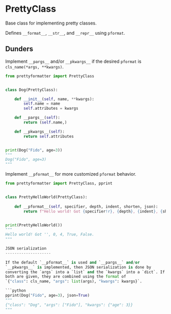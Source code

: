 # PrettyClass

Base class for implementing pretty classes.

Defines `__format__`, `__str__`, and `__repr__` using `pformat`.

Dunders
---------

Implement `__pargs__` and/or `__pkwargs__` if the desired `pformat` is
`cls_name(*args, **kwargs)`.

```python
from prettyformatter import PrettyClass


class Dog(PrettyClass):

    def __init__(self, name, **kwargs):
        self.name = name
        self.attributes = kwargs

    def __pargs__(self):
        return (self.name,)

    def __pkwargs__(self):
        return self.attributes


print(Dog("Fido", age=3))
"""
Dog("Fido", age=3)
"""
```

Implement `__pformat__` for more customized `pformat` behavior.

```python
from prettyformatter import PrettyClass, pprint


class PrettyHelloWorld(PrettyClass):
    
    def __pformat__(self, specifier, depth, indent, shorten, json):
        return f"Hello world! Got {specifier!r}, {depth}, {indent}, {shorten}, {json}."


print(PrettyHelloWorld())
"""
Hello world! Got '', 0, 4, True, False.
"""

JSON serialization
--------------------

If the default `__pformat__` is used and `__pargs__` and/or
`__pkwargs__` is implemented, then JSON serialization is done by
converting the `args` into a `list` and the `kwargs` into a `dict`. If
both are given, they are combined using the format of
`{"class": cls_name, "args": list(args), "kwargs": kwargs}`.

```python
pprint(Dog("Fido", age=3), json=True)
"""
{"class": "Dog", "args": ["Fido"], "kwargs": {"age": 3}}
"""
```
